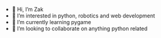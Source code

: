 - 👋 Hi, I’m Zak
- 👀 I’m interested in python, robotics and web development
- 🌱 I’m currently learning pygame
- 💞️ I’m looking to collaborate on anything python related

<!---
DevZak/DevZak is a ✨ special ✨ repository because its `README.md` (this file) appears on your GitHub profile.
You can click the Preview link to take a look at your changes.
--->
